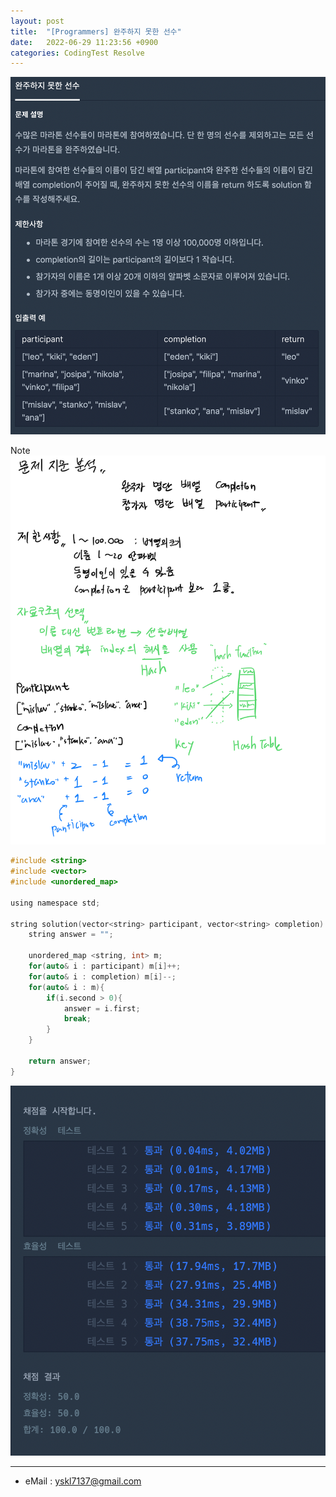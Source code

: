 ```yaml
---
layout: post
title:  "[Programmers] 완주하지 못한 선수"
date:   2022-06-29 11:23:56 +0900
categories: CodingTest Resolve
---
```


![Scr2](/img/220629/220629_5Scr2.png)

Note <br>
![Img](/img/220629/220629_5.PNG)

~~~ c
#include <string>
#include <vector>
#include <unordered_map>

using namespace std;

string solution(vector<string> participant, vector<string> completion) {
    string answer = "";
    
    unordered_map <string, int> m;
    for(auto& i : participant) m[i]++;
    for(auto& i : completion) m[i]--;
    for(auto& i : m){
        if(i.second > 0){
            answer = i.first;
            break;
        }
    }
    
    return answer;
}
~~~

![Scr1](/img/220629/220629_5Scr1.png)

***
* eMail : <yskl7137@gmail.com>
